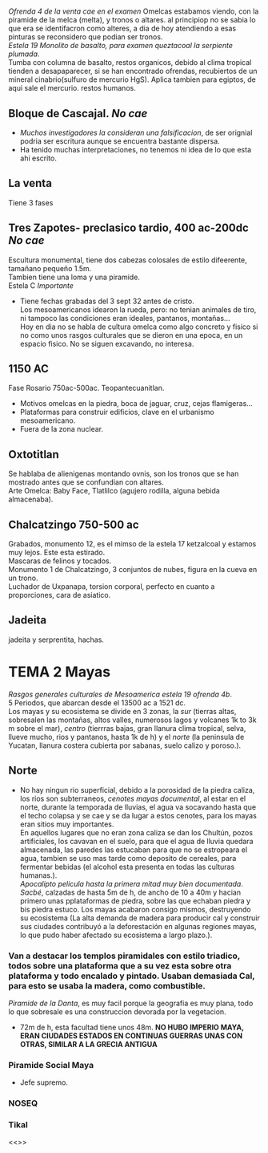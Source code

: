 [26/febrero]:#
#
*Ofrenda 4 de la venta cae en el examen*
Omelcas estabamos viendo, con la piramide de la melca (melta), y tronos o altares. al principiop no se sabia lo que era se identifacron como alteres, a dia de hoy atendiendo a esas pinturas se reconsidero que podian ser tronos.  
*Estela 19 Monolito de basalto, para examen queztacoal la serpiente plumada*.  
Tumba con columna de basalto, restos organicos, debido al clima tropical tienden a desapaparecer, si se han encontrado ofrendas, recubiertos de un mineral cinabrio(sulfuro de mercurio HgS). Aplica tambien para egiptos, de aqui sale el mercurio. restos humanos.  
## Bloque de Cascajal. *No cae*
- *Muchos investigadores la consideran una falsificacion*, de ser orignial podria ser escritura aunque se encuentra bastante dispersa.
- Ha tenido muchas interpretaciones, no tenemos ni idea de lo que esta ahi escrito.  
## La venta
Tiene 3 fases
## Tres Zapotes- preclasico tardio, 400 ac-200dc *No cae*
Escultura monumental, tiene dos cabezas colosales de estilo difeerente, tamañano pequeño 1.5m.  
Tambien tiene una loma y una piramide.  
Estela C *Importante*
- Tiene fechas grabadas del 3 sept 32 antes de cristo.  
Los mesoamericanos idearon la rueda, pero: no tenian animales de tiro, ni tampoco las condiciones eran ideales, pantanos, montañas...  
Hoy en dia no se habla de cultura omelca como algo concreto y fisico si no como unos rasgos culturales que se dieron en una epoca, en un espacio fisico. No se siguen excavando, no interesa.  
## 1150 AC
Fase Rosario 750ac-500ac. 
Teopantecuanitlan.
- Motivos omelcas en la piedra, boca de jaguar, cruz, cejas flamigeras...  
- Plataformas para construir edificios, clave en el urbanismo mesoamericano.
- Fuera de la zona nuclear.  
## Oxtotitlan
Se hablaba de alienigenas montando ovnis, son los tronos que se han mostrado antes que se confundian con altares.  
Arte Omelca: Baby Face, Tlatlilco (agujero rodilla, alguna bebida almacenaba).  
## Chalcatzingo 750-500 ac
Grabados, monumento 12, es el mimso de la estela 17 ketzalcoal y estamos muy lejos. Este esta estirado.  
Mascaras de felinos y tocados.  
Monumento 1 de Chalcatzingo, 3 conjuntos de nubes, figura en la cueva en un trono.  
Luchador de Uxpanapa, torsion corporal, perfecto en cuanto a proporciones, cara de asiatico.  
## Jadeita
jadeita y serprentita, hachas.  

# TEMA 2 Mayas
*Rasgos generales culturales de Mesoamerica*
*estela 19*
*ofrenda 4b*.  
5 Periodos, que abarcan desde el 13500 ac a 1521 dc.  
Los mayas y su ecosistema se divide en 3 zonas, la *sur* (tierras altas, sobresalen las montañas, altos valles, numerosos lagos y volcanes 1k to 3k m sobre el mar), *centro* (tierrras bajas, gran llanura clima tropical, selva, llueve mucho, rios y pantanos, hasta 1k de h) y el *norte* (la peninsula de Yucatan, llanura costera cubierta por sabanas, suelo calizo y poroso.).  
## Norte
- No hay ningun rio superficial, debido a la porosidad de la piedra caliza, los rios son subterraneos, *cenotes mayas documental*, al estar en el norte, durante la temporada de lluvias, el agua va socavando hasta que el techo colapsa y se cae y se da lugar a estos cenotes, para los mayas eran sitios muy importantes.  
En aquellos lugares que no eran zona caliza se dan los Chultún, pozos artificiales, los cavavan en el suelo, para que el agua de lluvia quedara almacenada, las paredes las estucaban para que no se estropeara el agua, tambien se uso mas tarde como deposito de cereales, para fermentar bebidas (el alcohol esta presenta en todas las culturas humanas.).  
*Apocalipto pelicula hasta la primera mitad muy bien documentada*.  
*Sacbé*, calzadas de hasta 5m de h, de ancho de 10 a 40m y hacian primero unas pplataformas de piedra, sobre las que echaban piedra y bis piedra estuco. Los mayas acabaron consigo mismos, destruyendo su ecosistema (La alta demanda de madera para producir cal y construir sus ciudades contribuyó a la deforestación en algunas regiones mayas, lo que pudo haber afectado su ecosistema a largo plazo.).  
### Van a destacar los templos piramidales con estilo triadico, todos sobre una plataforma que a su vez esta sobre otra plataforma y todo encalado y pintado. Usaban demasiada Cal, para esto se usaba la madera, como combustible.  
*Piramide de la Danta*, es muy facil porque la geografia es muy plana, todo lo que sobresale es una construccion devorada por la vegetacion.  
- 72m de h, esta facultad tiene unos 48m.
**NO HUBO IMPERIO MAYA, ERAN CIUDADES ESTADOS EN CONTINUAS GUERRAS UNAS CON OTRAS, SIMILAR A LA GRECIA ANTIGUA**
### Piramide Social Maya
- Jefe supremo.  
### NOSEQ
### Tikal
<<>>
